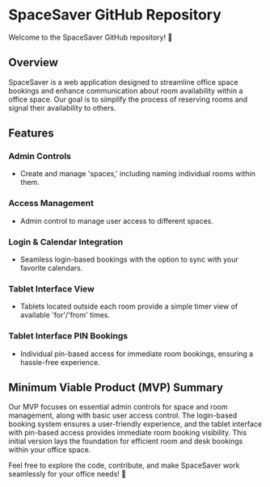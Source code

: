 # SpaceSaver GitHub Repository

Welcome to the SpaceSaver GitHub repository! 🚀

## Overview

SpaceSaver is a web application designed to streamline office space bookings and enhance communication about room availability within a office space. Our goal is to simplify the process of reserving rooms and signal their availability to others.

## Features

### Admin Controls
- Create and manage 'spaces,' including naming individual rooms within them.

### Access Management
- Admin control to manage user access to different spaces.

### Login & Calendar Integration
- Seamless login-based bookings with the option to sync with your favorite calendars.

### Tablet Interface View
- Tablets located outside each room provide a simple timer view of available 'for'/'from' times.

### Tablet Interface PIN Bookings
- Individual pin-based access for immediate room bookings, ensuring a hassle-free experience.

## Minimum Viable Product (MVP) Summary

Our MVP focuses on essential admin controls for space and room management, along with basic user access control. The login-based booking system ensures a user-friendly experience, and the tablet interface with pin-based access provides immediate room booking visibility. This initial version lays the foundation for efficient room and desk bookings within your office space.

Feel free to explore the code, contribute, and make SpaceSaver work seamlessly for your office needs! 🌌
